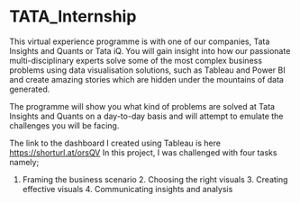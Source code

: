 # TATA_Internship
This virtual experience programme is with one of our companies, Tata Insights and Quants or Tata iQ. You will gain insight into how our passionate multi-disciplinary experts solve some of the most complex business problems using data visualisation solutions, such as Tableau and Power BI and create amazing stories which are hidden under the mountains of data generated. 

The programme will show you what kind of problems are solved at Tata Insights and Quants on a day-to-day basis and will attempt to emulate the challenges you will be facing.

The link to the dashboard I created using Tableau is here https://shorturl.at/orsQV
In this project, I was challenged with four tasks namely;
1. Framing the business scenario 2. Choosing the right visuals 3. Creating effective visuals 4. Communicating insights and analysis
